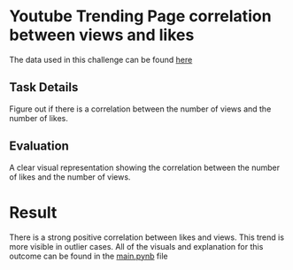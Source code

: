 # Youtube Trending Page correlation between views and likes

The data used in this challenge can be found [here](https://www.kaggle.com/datasnaek/youtube-new)

## Task Details
Figure out if there is a correlation between the number of views and the number of likes.

## Evaluation
A clear visual representation showing the correlation between the number of likes and the number of views.


# Result 
There is a strong positive correlation between likes and views. This trend is more visible in outlier cases.
All of the visuals and explanation for this outcome can be found in the [main.pynb](https://github.com/AodhanDalton/youtube-trending/blob/main/main.ipynb) file

